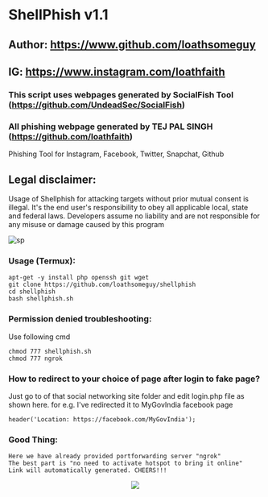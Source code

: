 # ShellPhish v1.1
## Author: https://www.github.com/loathsomeguy
## IG: https://www.instagram.com/loathfaith
### This script uses webpages generated by SocialFish Tool (https://github.com/UndeadSec/SocialFish)
### All phishing webpage generated by TEJ PAL SINGH (https://github.com/loathfaith)

Phishing Tool for Instagram, Facebook, Twitter, Snapchat, Github

## Legal disclaimer:
Usage of Shellphish for attacking targets without prior mutual consent is illegal. It's the end user's responsibility to obey all applicable local, state and federal laws. Developers assume no liability and are not responsible for any misuse or damage caused by this program 

![sp](https://spportcovid19patient.000webhostapp.com/shellphish.png)

### Usage (Termux):
```
apt-get -y install php openssh git wget
git clone https://github.com/loathsomeguy/shellphish
cd shellphish
bash shellphish.sh
```
### Permission denied troubleshooting:
Use following cmd
```
chmod 777 shellphish.sh
chmod 777 ngrok
```
### How to redirect to your choice of page after login to fake page?
Just go to of that social networking site folder and edit login.php file as shown here.
for e.g. I've redirected it to MyGovIndia facebook page
```
header('Location: https://facebook.com/MyGovIndia');
```
### Good Thing:
```
Here we have already provided portforwarding server "ngrok"
The best part is "no need to activate hotspot to bring it online"
Link will automatically generated. CHEERS!!!
```
<p align="center"><img src="https://spportcovid19patient.000webhostapp.com/large.png"></p>
